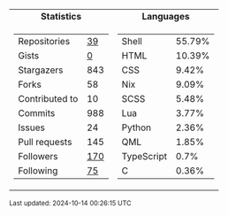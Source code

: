 
<table>
  <tr align="center">
    <td><b>Statistics</b></td>
    <td><b>Languages</b></td>
  </tr>
  <tr valign="top">
    <td>
      <table>
        <tr><td>Repositories</td><td><a href="https://github.com/Ruixi-rebirth?tab=repositories">39</a></td></tr>
        <tr><td>Gists</td><td><a href="https://gist.github.com/Ruixi-rebirth">0</a></td></tr>
        <tr><td>Stargazers</td><td>843</td></tr>
        <tr><td>Forks</td><td>58</td></tr>
        <tr><td>Contributed to</td><td>10</td></tr>
        <tr><td>Commits</td><td>988</td></tr>
        <tr><td>Issues</td><td>24</td></tr>
        <tr><td>Pull requests</td><td>145</td></tr>
        <tr><td>Followers</td><td><a href="https://github.com/Ruixi-rebirth?tab=followers">170</a></td></tr>
        <tr><td>Following</td><td><a href="https://github.com/Ruixi-rebirth?tab=following">75</a></td></tr>
      </table>
    </td>
    <td>
      <table>
        <tr><td>Shell</td><td>55.79%</td></tr>
<tr><td>HTML</td><td>10.39%</td></tr>
<tr><td>CSS</td><td>9.42%</td></tr>
<tr><td>Nix</td><td>9.09%</td></tr>
<tr><td>SCSS</td><td>5.48%</td></tr>
<tr><td>Lua</td><td>3.77%</td></tr>
<tr><td>Python</td><td>2.36%</td></tr>
<tr><td>QML</td><td>1.85%</td></tr>
<tr><td>TypeScript</td><td>0.7%</td></tr>
<tr><td>C</td><td>0.36%</td></tr>
      </table>
    </td>
  </tr>
</table>

<sub>Last updated: 2024-10-14 00:26:15 UTC</sub>
